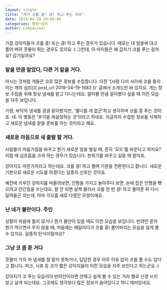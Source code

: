 ```yaml
---
layout: single
title: "개가 코를 흥! 킁! 하고 푸는 이유"
date: 2019-04-20 10:00:00
categories: 행동+심리
author: Companimal
---
```


가끔 강아지들이 코를 흥! 또는 킁! 하고 푸는 경우가 있습니다. 때로는 내 얼굴에 대고 풀어 버려 콧물이 튀는 경우도 있지요 :) 그런데, 이 아이들은 왜 갑자기 코를 푸는 걸까요? 감기일까요?

### 맡을 만큼 맡았다, 다른 거 맡을 거다.

아시는 것처럼 개들은 코로 많은 정보를 수집합니다. 이전 '[사람 다리 사이에 코를 들이미는 개의 심리]({ post_url 2019-04-19-1683 })' 글에서 소개드린 바 있지요. 개는 정보 수집을 위해 항상 냄새를 맡고 다니는데요. 알아볼 만큼 알아봤다 싶을 때 이런 모습을 자주 보입니다.

가령, 바닥의 냄새를 킁킁 맡아봤지만, '별다를 게 없군’하고 생각하며 코를 흥 푸는 것이죠. 네. 이 행동은 '후각을 재설정하는 것’이라고 하네요. 지금까지 수집한 정보를 삭제하고 새로운 냄새를 맡을 준비를 하는 것이라고 해요.

### 새로운 마음으로 새 출발 할 거다.

사람들이 마음가짐을 바꾸고 뭔가 새로운 일을 벌일 때, 흔히 '모드’를 바꾼다고 하지요? 이럴 때 심호흡을 크게 하는 경우가 있습니다. 분위기를 바꾸고 싶을 때 말이죠.

강아지도 마찬가지라고 하는데요. 코를 킁! 하고 풀며 기분을 전환한다고 합니다. 새로운 기분으로 새로운 시도를 하겠다는 일종의 신호인 것이죠.

예전에 키우던 강아지를 떠올려보면, 인형을 가지고 놀아주다 보면, 손에 잡은 인형을 뺏으려고 안간힘을 쓰는데요. 잘 안 되면 살짝 물러서 코를 한 번 킁! 하고 풀어준 뒤 다시 달려들곤 하는데, 아마 각오를 새로 다졌던 모양이에요.

### 난 네가 불만이다. 주인

상황이 마음에 들지 않거나 뭔가 불만이 있을 때도 이런 모습을 보입니다. 반려인 혼자 뭔가 먹으면서 주지 않을 때, 처음에는 매달리다가 코를 흥! 풀어버리는 모습을 쉽게 볼 수 있지요. 일종의 탄식이랄까요?

### 그냥 코 좀 푼 거다

콧물이 가득 차 냄새를 잘 맡지 못하거나, 답답한 경우 아무 이유 없이 코를 풀 수도 있다고 합니다. 퍼크, 시츄 등 코가 짧은 강아지들이 이런 모습을 자주 보인다고 하는군요 :)

강아지가 코 푸는 모습이야 반려인이라면 언제고 쉽게 볼 수 있는 거라 별로 신경 쓰지 않고 살게 되는데요. 그곳에도 생각보다 많은 정보가 숨어있다고 하니 재미있네요.
